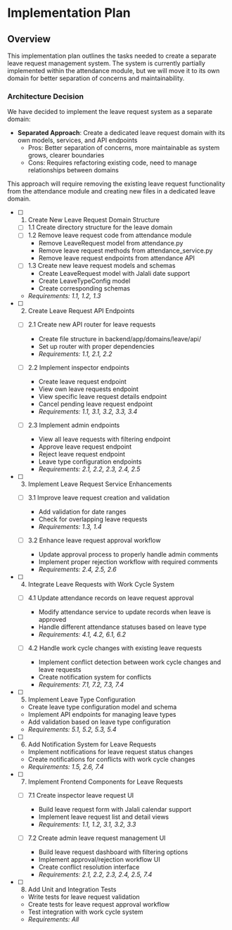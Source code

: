 # Implementation Plan

## Overview
This implementation plan outlines the tasks needed to create a separate leave request management system. The system is currently partially implemented within the attendance module, but we will move it to its own domain for better separation of concerns and maintainability.

### Architecture Decision
We have decided to implement the leave request system as a separate domain:

- **Separated Approach**: Create a dedicated leave request domain with its own models, services, and API endpoints
  - Pros: Better separation of concerns, more maintainable as system grows, clearer boundaries
  - Cons: Requires refactoring existing code, need to manage relationships between domains

This approach will require removing the existing leave request functionality from the attendance module and creating new files in a dedicated leave domain.

- [ ] 1. Create New Leave Request Domain Structure
  - [ ] 1.1 Create directory structure for the leave domain
  - [ ] 1.2 Remove leave request code from attendance module
    - Remove LeaveRequest model from attendance.py
    - Remove leave request methods from attendance_service.py
    - Remove leave request endpoints from attendance API
  - [ ] 1.3 Create new leave request models and schemas
    - Create LeaveRequest model with Jalali date support
    - Create LeaveTypeConfig model
    - Create corresponding schemas
  - _Requirements: 1.1, 1.2, 1.3_

- [ ] 2. Create Leave Request API Endpoints
  - [ ] 2.1 Create new API router for leave requests
    - Create file structure in backend/app/domains/leave/api/
    - Set up router with proper dependencies
    - _Requirements: 1.1, 2.1, 2.2_
  
  - [ ] 2.2 Implement inspector endpoints
    - Create leave request endpoint
    - View own leave requests endpoint
    - View specific leave request details endpoint
    - Cancel pending leave request endpoint
    - _Requirements: 1.1, 3.1, 3.2, 3.3, 3.4_
    
  - [ ] 2.3 Implement admin endpoints
    - View all leave requests with filtering endpoint
    - Approve leave request endpoint
    - Reject leave request endpoint
    - Leave type configuration endpoints
    - _Requirements: 2.1, 2.2, 2.3, 2.4, 2.5_

- [ ] 3. Implement Leave Request Service Enhancements
  - [ ] 3.1 Improve leave request creation and validation
    - Add validation for date ranges
    - Check for overlapping leave requests
    - _Requirements: 1.3, 1.4_
  
  - [ ] 3.2 Enhance leave request approval workflow
    - Update approval process to properly handle admin comments
    - Implement proper rejection workflow with required comments
    - _Requirements: 2.4, 2.5, 2.6_

- [ ] 4. Integrate Leave Requests with Work Cycle System
  - [ ] 4.1 Update attendance records on leave request approval
    - Modify attendance service to update records when leave is approved
    - Handle different attendance statuses based on leave type
    - _Requirements: 4.1, 4.2, 6.1, 6.2_
  
  - [ ] 4.2 Handle work cycle changes with existing leave requests
    - Implement conflict detection between work cycle changes and leave requests
    - Create notification system for conflicts
    - _Requirements: 7.1, 7.2, 7.3, 7.4_

- [ ] 5. Implement Leave Type Configuration
  - Create leave type configuration model and schema
  - Implement API endpoints for managing leave types
  - Add validation based on leave type configuration
  - _Requirements: 5.1, 5.2, 5.3, 5.4_

- [ ] 6. Add Notification System for Leave Requests
  - Implement notifications for leave request status changes
  - Create notifications for conflicts with work cycle changes
  - _Requirements: 1.5, 2.6, 7.4_

- [ ] 7. Implement Frontend Components for Leave Requests
  - [ ] 7.1 Create inspector leave request UI
    - Build leave request form with Jalali calendar support
    - Implement leave request list and detail views
    - _Requirements: 1.1, 1.2, 3.1, 3.2, 3.3_
  
  - [ ] 7.2 Create admin leave request management UI
    - Build leave request dashboard with filtering options
    - Implement approval/rejection workflow UI
    - Create conflict resolution interface
    - _Requirements: 2.1, 2.2, 2.3, 2.4, 2.5, 7.4_

- [ ] 8. Add Unit and Integration Tests
  - Write tests for leave request validation
  - Create tests for leave request approval workflow
  - Test integration with work cycle system
  - _Requirements: All_